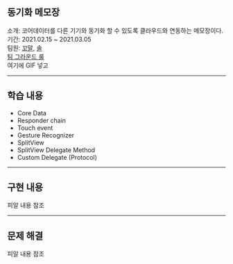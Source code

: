 ## 동기화 메모장
 소개: 코어데이터를 다른 기기와 동기화 할 수 있도록 클라우드와 연동하는 메모장이다. <br>
 기간: 2021.02.15 ~ 2021.03.05 <br>
 팀원: [꼬말](https://github.com/hakju), [솔](https://github.com/soleJin) <br>
 [팀 그라운드 룰](https://github.com/hakju/ios-cloud-notes/blob/main/GroundRule.md) <br>
 여기에 GIF 넣고 <br>

---

## 학습 내용
- Core Data
- Responder chain
- Touch event
- Gesture Recognizer
- SplitView
- SplitView Delegate Method
- Custom Delegate (Protocol)
 
---

## 구현 내용
 피알 내용 참조
 
---

## 문제 해결
 피알 내용 참조
